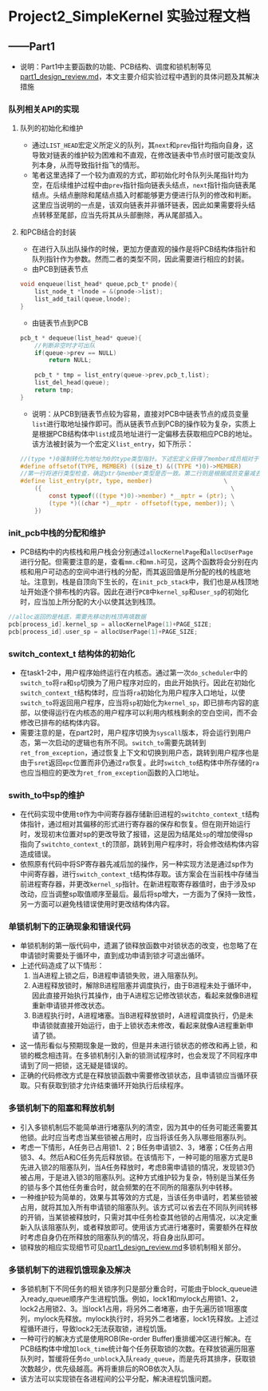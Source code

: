 # Project2_SimpleKernel 实验过程文档

## ——Part1

+ 说明：Part1中主要函数的功能、PCB结构、调度和锁机制等见[part1_design_review.md](part1_design_review.md)，本文主要介绍实验过程中遇到的具体问题及其解决措施

### 队列相关API的实现

1. 队列的初始化和维护

   + 通过`LIST_HEAD`宏定义所定义的队列，其`next`和`prev`指针均指向自身，这导致对链表的维护较为困难和不直观，在修改链表中节点时很可能改变队列本身，从而导致指针指飞的情形。
   + 笔者这里选择了一个较为直观的方式，即初始化时令队列头尾指针均为空，在后续维护过程中由`prev`指针指向链表头结点，`next`指针指向链表尾结点。头结点删除和尾结点插入时都能够更方便进行队列的修改和判断。这里应当说明的一点是，该双向链表并非循环链表，因此如果需要将头结点转移至尾部，应当先将其从头部删除，再从尾部插入。

2. 和PCB结合的封装

   + 在进行入队出队操作的时候，更加方便直观的操作是将PCB结构体指针和队列指针作为参数。然而二者的类型不同，因此需要进行相应的封装。
   + 由PCB到链表节点

   ```c
   void enqueue(list_head* queue,pcb_t* pnode){
       list_node_t *lnode = &(pnode->list);
       list_add_tail(queue,lnode);
   }
   ```

   + 由链表节点到PCB

   ```c
   pcb_t * dequeue(list_head* queue){
       //判断非空时才可出队
       if(queue->prev == NULL)
           return NULL;
       
       pcb_t * tmp = list_entry(queue->prev,pcb_t,list);
       list_del_head(queue);
       return tmp;
   }
   ```

   + 说明：从PCB到链表节点较为容易，直接对PCB中链表节点的成员变量`list`进行取地址操作即可。而从链表节点到PCB的操作较为复杂，实质上是根据PCB结构体中`list`成员地址进行一定偏移去获取相应PCB的地址。该方法被封装为一个宏定义`list_entry`，如下所示：

   ```c
   //(type *)0强制转化为地址为0的type类型指针。下述宏定义获得了member成员相对于type指针入口的偏移
   #define offsetof(TYPE, MEMBER) ((size_t) &((TYPE *)0)->MEMBER)
   //第一行将进行类型检查，确定ptr与member类型是否一致。第二行则是根据成员变量减去偏移值得到了容器值。
   #define list_entry(ptr, type, member)                    \
       ({                                                     \
           const typeof(((type *)0)->member) *__mptr = (ptr); \
           (type *)((char *)__mptr - offsetof(type, member)); \
       })
   ```



### init_pcb中栈的分配和维护

+ PCB结构中的内核栈和用户栈会分别通过`allocKernelPage`和`allocUserPage`进行分配。但需要注意的是，查看`mm.c`和`mm.h`可见，这两个函数将会分别在内核和用户可动态的空间中进行栈的分配，而其返回值是所分配的栈的栈底地址。注意到，栈是自顶向下生长的，在`init_pcb_stack`中，我们也是从栈顶地址开始逐个排布栈的内容。因此在进行`PCB`中`kernel_sp`和`user_sp`的初始化时，应当加上所分配的大小以使其达到栈顶。

```c
//alloc返回的是栈底，需要先移动到栈顶再填数据
pcb[process_id].kernel_sp = allocKernelPage(1)+PAGE_SIZE;   
pcb[process_id].user_sp = allocUserPage(1)+PAGE_SIZE;
```



### switch_context_t 结构体的初始化

+ 在task1-2中，用户程序始终运行在内核态。通过第一次`do_scheduler`中的`switch_to`将`ra`和`sp`切换为了用户程序对应的，由此开始执行。因此在初始化`switch_context_t`结构体时，应当将`ra`初始化为用户程序入口地址，以使`switch_to`将返回用户程序，应当将`sp`初始化为`kernel_sp`，即已排布内容的底部，以使得运行在内核态的用户程序可以利用内核栈剩余的空白空间，而不会修改已排布的结构体内容。
+ 需要注意的是，在part2时，用户程序切换为`syscall`版本，将会运行到用户态，第一次启动的逻辑也有所不同。`switch_to`需要先跳转到`ret_from_exception`，通过恢复上下文和切换到用户态，跳转到用户程序也是由于`sret`返回`epc`位置而非仍通过`ra`恢复。此时`switch_to`结构体中所存储的`ra`也应当相应的更改为`ret_from_exception`函数的入口地址。



### swith_to中sp的维护

+ 在代码实现中使用`t0`作为中间寄存器存储新旧进程的`switchto_context_t`结构体指针，通过相对其偏移的形式进行寄存器的保存和恢复。但在刚开始运行时，发现初末位置对sp的更改导致了报错，这是因为结尾处`sp`的增加使得sp指向了`switchto_context_t`的顶部，跳转到用户程序时，将会修改结构体内容造成错误。
+ 依照原有代码中将SP寄存器先减后加的操作，另一种实现方法是通过sp作为中间寄存器，进行`switch_context_t`结构体存取。该方案会在当前栈中存储当前进程寄存器，并更改`kernel_sp`指针。在新进程取寄存器值时，由于涉及sp改动，应当调整sp取值顺序至最后。最后将sp增大，一方面为了保持一致性，另一方面可以避免栈错误使用时更改结构体内容。



### 单锁机制下的正确现象和错误代码

+ 单锁机制的第一版代码中，遗漏了锁释放函数中对锁状态的改变，也忽略了在申请锁时需要处于循环中，直到成功申请到锁才可退出循环。
+ 上述代码造成了以下情形：
  1. 当A进程上锁之后，B进程申请锁失败，进入阻塞队列。
  2. A进程释放锁时，解除B进程阻塞并调度执行，由于B进程未处于循环中，因此直接开始执行其操作，由于A进程忘记修改锁状态，看起来就像B进程重新申请锁并修改状态。
  3. B进程执行时，A进程堵塞。当B进程释放锁时，A进程调度执行，仍是未申请锁就直接开始运行，由于上锁状态未修改，看起来就像A进程重新申请了锁。
+ 这一情形看似与预期现象是一致的，但是并未进行锁状态的修改和再上锁，和锁的概念相违背。在多锁机制引入新的锁测试程序时，也会发现了不同程序申请到了同一把锁，这无疑是错误的。
+ 正确的代码修改方式是在释放锁函数中需要修改锁状态，且申请锁应当循环获取。只有获取到锁才允许结束循环开始执行后续程序。



### 多锁机制下的阻塞和释放机制

+ 引入多锁机制后不能简单进行堵塞队列的清空，因为其中的任务可能还需要其他锁。此时应当考虑当某些锁被占用时，应当将该任务入队哪些阻塞队列。
+ 考虑一下情形，A任务已占用锁1、2；B任务申请锁2、3，堵塞；C任务占用锁3、4。然后A和C任务先后释放锁。在该情形下，一种可能的阻塞方式是B先进入锁2的阻塞队列，当A任务释放时，考虑B需申请锁的情况，发现锁3仍被占用，于是进入锁3的阻塞队列。这种方式维护较为复杂，特别是当某任务的锁与多个其他任务重合时，就会频繁的在不同所的阻塞队列中转移。
+ 一种维护较为简单的，效果与其等效的方式是，当该任务申请时，若某些锁被占用，就将其加入所有申请锁的阻塞队列。该方式可以省去在不同队列间转移的开销，当某锁被释放时，只需对其中任务检查其他锁的占用情况，以决定重新入队该阻塞队列，或者释放即可。使用该方式进行堵塞时，需要额外在释放时考虑自身仍在所释放的阻塞队列的情况，将自身出队即可。
+ 锁释放的相应实现细节可见[part1_design_review.md](part1_design_review.md)多锁机制相关部分。



### 多锁机制下的进程饥饿现象及解决

+ 多锁机制下不同任务的相关锁序列只是部分重合时，可能由于block_queue进入ready_queue顺序产生进程饥饿。例如，lock1和mylock占用锁1、2，lock2占用锁2、3。当lock1占用，将另外二者堵塞，由于先遍历锁1阻塞度列，mylock先释放。mylock执行时，将另外二者堵塞，lock1先释放。上述过程循环进行，导致lock2无法获取锁，进程饥饿。
+ 一种可行的解决方式是使用ROB(Re-order Buffer)重排缓冲区进行解决。在PCB结构体中增加`lock_time`统计每个任务获取锁的次数。在释放锁遍历阻塞队列时，暂缓将任务`do_unblock`入队`ready_queue`，而是先将其排序，获取锁次数越少，优先级越高。再将重排后的ROB依次入队。
+ 该方法可以实现锁在各进程间的公平分配，解决进程饥饿问题。

